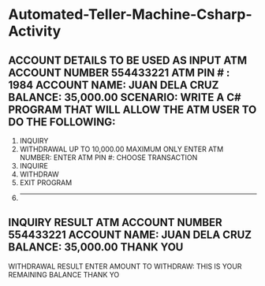 # Automated-Teller-Machine-Csharp-Activity


ACCOUNT DETAILS TO BE USED AS INPUT
ATM ACCOUNT NUMBER 554433221
ATM PIN # : 1984
ACCOUNT NAME: JUAN DELA CRUZ
BALANCE: 35,000.00
SCENARIO: WRITE A C# PROGRAM THAT WILL ALLOW THE ATM USER TO DO THE FOLLOWING:
------------------------------------------------------------
1. INQUIRY
2. WITHDRAWAL UP TO 10,000.00 MAXIMUM ONLY
ENTER ATM NUMBER: 
ENTER ATM PIN #: 
CHOOSE TRANSACTION
1. INQUIRE
2. WITHDRAW
3. EXIT PROGRAM
4. ---------------------------------------------------------
INQUIRY RESULT
ATM ACCOUNT NUMBER 554433221
ACCOUNT NAME: JUAN DELA CRUZ
BALANCE: 35,000.00
THANK YOU
------------------------------------------------------------
WITHDRAWAL RESULT
ENTER AMOUNT TO WITHDRAW: 
THIS IS YOUR REMAINING BALANCE
THANK YO
